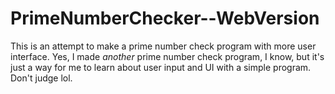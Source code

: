# PrimeNumberChecker--WebVersion
This is an attempt to make a prime number check program with more user interface. 
Yes, I made _another_ prime number check program, I know, but it's just a way for me to learn about user input and UI with a simple program. Don't judge lol.

